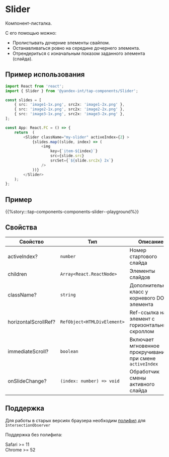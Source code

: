 # Slider

Компонент-листалка. 

С его помощью можно:

- Пролистывать дочерние элементы свайпом.
- Останавливаться ровно на середине дочернего элемента.
- Отрендериться с изначальным показом заданного элемента (слайда).

## Пример использования

```typescript jsx
import React from 'react';
import { Slider } from '@yandex-int/tap-components/Slider';

const slides = [
    { src: 'image1-1x.png', src2x: 'image1-2x.png' },
    { src: 'image2-1x.png', src2x: 'image2-2x.png' },
    { src: 'image3-1x.png', src2x: 'image3-2x.png' },
];

const App: React.FC = () => {
    return  (
        <Slider className="my-slider" activeIndex={2} >
            {slides.map((slide, index) => (
                <img
                    key={`item-${index}`}
                    src={slide.src}
                    srcSet={`${slide.src2x} 2x`}
                />
            ))}
        </Slider>
    );
};
```

## Пример

{{%story:::tap-components-components-slider--playground%}}

## Свойства

| Свойство             | Тип                         | Описание                                                  |
| -------------------- | --------------------------- | --------------------------------------------------------- |
| activeIndex?         | `number`                    | Номер стартового слайда                                   |
| children             | `Array<React.ReactNode>`    | Элементы слайдов                                          |
| className?           | `string`                    | Дополнительный класс у корневого DOM-элемента             |
| horizontalScrollRef? | `RefObject<HTMLDivElement>` | Ref-ссылка на элемент с горизонтальным скроллом           |
| immediateScroll?     | `boolean`                   | Включает мгновенное прокручивание при смене `activeIndex` |
| onSlideChange?       | `(index: number) => void`   | Обработчик смены активного слайда                         |

## Поддержка

Для работы в старых версиях браузера необходим [полифил](https://github.com/w3c/IntersectionObserver/tree/master/polyfill) для `IntersectionObserver`

Поддержка без полифила:

Safari >= 11 \
Chrome >= 52
